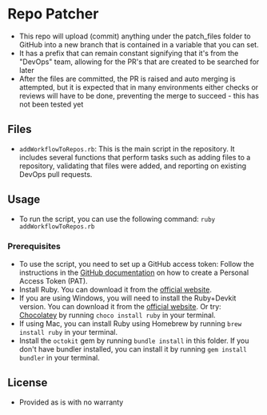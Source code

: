 # Repo Patcher
- This repo will upload (commit) anything under the patch_files folder to GitHub into a new branch that is contained in a variable that you can set.
- It has a prefix that can remain constant signifying that it's from the "DevOps" team, allowing for the PR's that are created to be searched for later
- After the files are committed, the PR is raised and auto merging is attempted, but it is expected that in many environments either checks or reviews will have to be done, preventing the merge to succeed - this has not been tested yet

## Files

- `addWorkflowToRepos.rb`: This is the main script in the repository. It includes several functions that perform tasks such as adding files to a repository, validating that files were added, and reporting on existing DevOps pull requests.

## Usage

- To run the script, you can use the following command: `ruby addWorkflowToRepos.rb`

### Prerequisites
- To use the script, you need to set up a GitHub access token: Follow the instructions in the [GitHub documentation](https://docs.github.com/en/authentication/keeping-your-account-and-data-secure/creating-a-personal-access-token) on how to create a Personal Access Token (PAT).
- Install Ruby. You can download it from the [official website](https://www.ruby-lang.org/en/downloads/).
- If you are using Windows, you will need to install the Ruby+Devkit version. You can download it from the [official website](https://rubyinstaller.org/downloads/). Or try: [Chocolatey](https://chocolatey.org/) by running `choco install ruby` in your terminal.
- If using Mac, you can install Ruby using Homebrew by running `brew install ruby` in your terminal.
- Install the `octokit` gem by running `bundle install` in this folder. If you don't have bundler installed, you can install it by running `gem install bundler` in your terminal.


## License

- Provided as is with no warranty